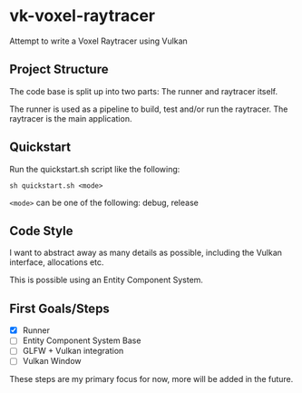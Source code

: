 # vk-voxel-raytracer

Attempt to write a Voxel Raytracer using Vulkan

## Project Structure

The code base is split up into two parts: The runner and raytracer itself.

The runner is used as a pipeline to build, test and/or run the raytracer.
The raytracer is the main application.


## Quickstart

Run the quickstart.sh script like the following:
```
sh quickstart.sh <mode>
```

`<mode>` can be one of the following: debug, release


## Code Style

I want to abstract away as many details as possible, including the Vulkan interface,
allocations etc.

This is possible using an Entity Component System.


## First Goals/Steps

- [x] Runner
- [ ] Entity Component System Base
- [ ] GLFW + Vulkan integration
- [ ] Vulkan Window

These steps are my primary focus for now, more will be added in the future.
